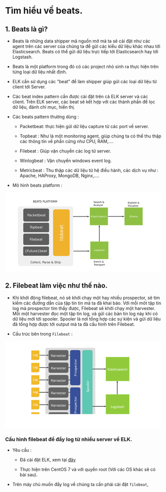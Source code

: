 # Tìm hiểu về beats.

## 1. Beats là gì?

- Beats là những data shipper mã nguồn mở mà ta sẽ cài đặt như các agent trên các server của chúng ta để gửi các kiểu dữ liệu khác nhau tới Elasticsearch. Beats có thể gửi dữ liệu trực tiếp tới Elasticsearch hay tới Logstash.

- Beats là một platform trong đó có các project nhỏ sinh ra thực hiện trên từng loại dữ liệu nhất định.

- ELK cần sử dụng các "beat" để làm shipper giúp gửi các loại dữ liệu từ client tới Server.

- Các beat index pattern cần được cài đặt trên cả ELK server và các client. Trên ELK server, các beat sẽ kết hợp với các thành phần để lọc dữ liệu, đánh chỉ mục, hiển thị.

- Các beats pattern thường dùng :

    - Packetbeat: thực hiện gửi dữ liệu capture từ các port về server.

    - Topbeat : Như là một monitoring agent, giúp chúng ta có thể thu thập các thông tin về phần cứng như CPU, RAM,....

    - Filebeat : Giúp vận chuyển các log từ server.

    - Winlogbeat : Vận chuyển windows event log.

    - Metricbeat : Thu thập các dữ liệu từ hệ điều hành, các dịch vụ như : Apache, HAProxy, MongoDB, Nginx,....

- Mô hình beats platform :

![elk-4](/images/elk-4.PNG)

## 2. Filebeat làm việc như thế nào.

- Khi khởi động filebeat, nó sẽ khởi chạy một hay nhiều prospector, sẽ tìm kiếm các đường dẫn của tập tin tin mà ta đã khai báo. Với mỗi môt tập tin log mà prospector tìm thấy được, Filebeat sẽ khởi chạy một harvester. Mỗi một harvester đọc một tập tin log, và gửi các bản tin log này khi có dữ liệu mới tới spooler. Spooler là nơi tổng hợp các sự kiện và gửi dữ liệu đã tổng hợp được tới output mà ta đã cấu hình trên Filebeat.

- Cấu trúc bên trong `Filebeat` :

![elk-5](/images/elk-5.PNG)

### Cấu hình filebeat để đẩy log từ nhiều server về ELK.

- Yêu cầu :

    - Đã cài đặt ELK, xem tại [đây](https://github.com/datkk06/tong-hop/blob/master/Ghi%20chep%20ELK/2.Cai-dat-ELK.md)

    - Thực hiện trên CentOS 7 và với quyền root (Với các OS khác sẽ có bài sau).

- Trên máy chủ muốn đẩy log về chúng ta cần phải cài đặt `filebeat`, 
